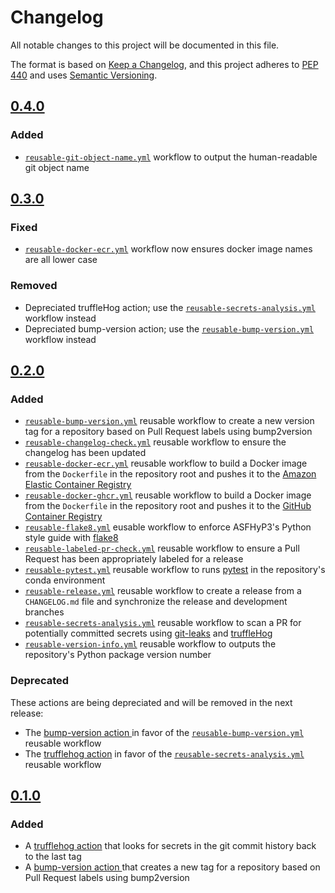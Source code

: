 # Changelog

All notable changes to this project will be documented in this file.

The format is based on [Keep a Changelog](https://keepachangelog.com/en/1.0.0/),
and this project adheres to [PEP 440](https://www.python.org/dev/peps/pep-0440/) 
and uses [Semantic Versioning](https://semver.org/spec/v2.0.0.html).


## [0.4.0](https://github.com/ASFHyP3/actions/compare/v0.3.0...v0.4.0)

### Added
* [`reusable-git-object-name.yml`](./.github/workflows/reusable-git-object-name.yml) workflow to
  output the human-readable git object name

## [0.3.0](https://github.com/ASFHyP3/actions/compare/v0.2.0...v0.3.0)

### Fixed
* [`reusable-docker-ecr.yml`](./.github/workflows/reusable-docker-ecr.yml) workflow now ensures
  docker image names are all lower case

### Removed
* Depreciated truffleHog action; use the [`reusable-secrets-analysis.yml`](.github/workflows/reusable-secrets-analysis.yml)
  workflow instead
* Depreciated bump-version action; use the [`reusable-bump-version.yml`](.github/workflows/reusable-bump-version.yml)
  workflow instead

## [0.2.0](https://github.com/ASFHyP3/actions/compare/v0.1.0...v0.2.0)

### Added
* [`reusable-bump-version.yml`](.github/workflows/reusable-bump-version.yml) reusable workflow to create a new version
  tag for a repository based on Pull Request labels using bump2version
* [`reusable-changelog-check.yml`](.github/workflows/reusable-changelog-check.yml) reusable workflow to ensure the
  changelog has been updated
* [`reusable-docker-ecr.yml`](./.github/workflows/reusable-docker-ecr.yml) reusable workflow to build a Docker image
  from the `Dockerfile` in the repository root and pushes it to the [Amazon Elastic Container Registry](https://aws.amazon.com/ecr/)
* [`reusable-docker-ghcr.yml`](./.github/workflows/reusable-docker-ghcr.yml) reusable workflow to build a Docker image
  from the `Dockerfile` in the repository root and pushes it to the [GitHub Container Registry](https://docs.github.com/en/packages/working-with-a-github-packages-registry/working-with-the-container-registry)
* [`reusable-flake8.yml`](./.github/workflows/reusable-flake8.yml) eusable workflow to enforce ASFHyP3's Python
  style guide with [flake8](https://flake8.pycqa.org/en/latest/)
* [`reusable-labeled-pr-check.yml`](.github/workflows/reusable-labeled-pr-check.yml) reusable workflow to ensure a Pull
  Request has been appropriately labeled for a release
* [`reusable-pytest.yml`](./.github/workflows/reusable-pytest.yml) reusable workflow to runs [pytest](https://docs.pytest.org/en/6.2.x/)
  in the repository's conda environment
* [`reusable-release.yml`](.github/workflows/reusable-release.yml) reusable workflow to create a release from a
  `CHANGELOG.md` file and synchronize the release and development branches
* [`reusable-secrets-analysis.yml`](.github/workflows/reusable-secrets-analysis.yml) reusable workflow to scan a PR for
  potentially committed secrets using [git-leaks](https://github.com/zricethezav/gitleaks)
  and [truffleHog](https://github.com/trufflesecurity/truffleHog)
* [`reusable-version-info.yml`](./.github/workflows/reusable-version-info.yml) reusable workflow to outputs the
  repository's Python package version number

### Deprecated

These actions are being depreciated and will be removed in the next release:
* The [bump-version action ](bump-version/README.md) in favor of the 
  [`reusable-bump-version.yml`](.github/workflows/reusable-bump-version.yml) reusable workflow
* The [trufflehog action](trufflehog/README.md) in favor of the
  [`reusable-secrets-analysis.yml`](.github/workflows/reusable-secrets-analysis.yml) reusable workflow

## [0.1.0](https://github.com/ASFHyP3/actions/compare/v0.0.0...v0.1.0)

### Added
* A [trufflehog action](trufflehog/README.md) that looks for secrets in the git commit
  history back to the last tag
* A [bump-version action ](bump-version/README.md) that creates a new tag for a repository
  based on Pull Request labels using bump2version
